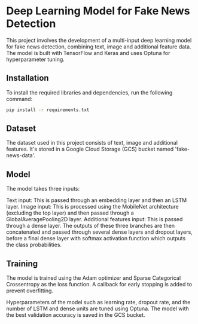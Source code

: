 # Deep Learning Model for Fake News Detection

This project involves the development of a multi-input deep learning model for fake news detection, combining text, image and additional feature data. The model is built with TensorFlow and Keras and uses Optuna for hyperparameter tuning.

## Installation

To install the required libraries and dependencies, run the following command:

```bash
pip install -r requirements.txt
```

## Dataset

The dataset used in this project consists of text, image and additional features. It's stored in a Google Cloud Storage (GCS) bucket named 'fake-news-data'.

## Model

The model takes three inputs:

Text input: This is passed through an embedding layer and then an LSTM layer.
Image input: This is processed using the MobileNet architecture (excluding the top layer) and then passed through a GlobalAveragePooling2D layer.
Additional features input: This is passed through a dense layer.
The outputs of these three branches are then concatenated and passed through several dense layers and dropout layers, before a final dense layer with softmax activation function which outputs the class probabilities.

## Training

The model is trained using the Adam optimizer and Sparse Categorical Crossentropy as the loss function. A callback for early stopping is added to prevent overfitting.

Hyperparameters of the model such as learning rate, dropout rate, and the number of LSTM and dense units are tuned using Optuna. The model with the best validation accuracy is saved in the GCS bucket.


